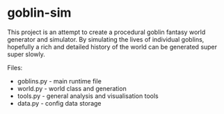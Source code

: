 # goblin-sim

This project is an attempt to create a procedural goblin fantasy world generator and simulator. By simulating the lives of individual goblins, hopefully a rich and detailed history of the world can be generated super super slowly.

Files:

- goblins.py - main runtime file
- world.py - world class and generation
- tools.py - general analysis and visualisation tools
- data.py - config data storage
